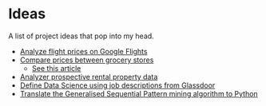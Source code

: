 # Ideas
A list of project ideas that pop into my head.

- [Analyze flight prices on Google Flights](https://github.com/it176131/Flights)
- [Compare prices between grocery stores]()
  - [See this article](https://www.cnet.com/home/kitchen-and-household/should-you-shop-at-trader-joes-or-aldi-we-find-out-which-is-cheaper/)
- [Analyzer prospective rental property data](https://github.com/it176131/RunTheNumbers)
- [Define Data Science using job descriptions from Glassdoor](https://github.com/it176131/DefineDS)
- [Translate the Generalised Sequential Pattern mining algorithm to Python](https://github.com/it176131/GSP)
